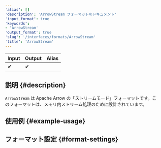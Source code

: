 ```yaml
---
'alias': []
'description': 'ArrowStream フォーマットのドキュメント'
'input_format': true
'keywords':
- 'ArrowStream'
'output_format': true
'slug': '/interfaces/formats/ArrowStream'
'title': 'ArrowStream'
---
```




| Input | Output | Alias |
|-------|--------|-------|
| ✔     | ✔      |       |

## 説明 {#description}

`ArrowStream` は Apache Arrow の「ストリームモード」フォーマットです。このフォーマットは、メモリ内ストリーム処理のために設計されています。

## 使用例 {#example-usage}

## フォーマット設定 {#format-settings}
